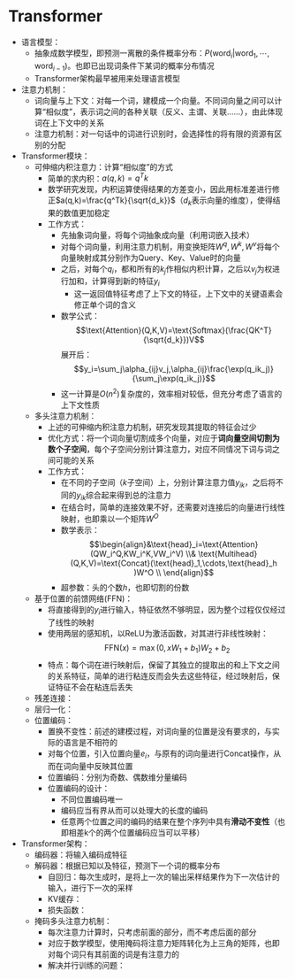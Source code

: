# Transformer
- 语言模型：
	- 抽象成数学模型，即预测一离散的条件概率分布：$P(\text{word}_i|\text{word}_1,\cdots,\text{word}_{i-1})$。也即已出现词条件下某词的概率分布情况
	- Transformer架构最早被用来处理语言模型
- 注意力机制：
	- 词向量与上下文：对每一个词，建模成一个向量。不同词向量之间可以计算“相似度”，表示词之间的各种关联（反义、主谓、关联……），由此体现词在上下文中的关系
	- 注意力机制：对一句话中的词进行识别时，会选择性的将有限的资源有区别的分配
- Transformer模块：
	- 可伸缩内积注意力：计算“相似度”的方式
		- 简单的求内积：$a(q,k)=q^Tk$
		- 数学研究发现，内积运算使得结果的方差变小，因此用标准差进行修正$a(q,k)=\frac{q^Tk}{\sqrt{d_k}}$（$d_k$表示向量的维度），使得结果的数值更加稳定
		- 工作方式：
			- 先抽象词向量，将每个词抽象成向量（利用词嵌入技术）
			- 对每个词向量，利用注意力机制，用变换矩阵$W^q,W^k,W^v$将每个向量映射成其分别作为Query、Key、Value时的向量
			- 之后，对每个$q_i$，都和所有的$k_j$作相似内积计算，之后以$v_j$为权进行加和，计算得到新的特征$y_i$
				- 这一返回值特征考虑了上下文的特征，上下文中的关键语素会修正单个词的含义
			- 数学公式：$$\text{Attention}(Q,K,V)=\text{Softmax}(\frac{QK^T}{\sqrt{d_k}})V$$展开后：$$y_i=\sum_j\alpha_{ij}v_j,\alpha_{ij}\frac{\exp(q_ik_j)}{\sum_j\exp(q_ik_j)}$$
			- 这一计算是$O(n^2)$复杂度的，效率相对较低，但充分考虑了语言的上下文性质
	- 多头注意力机制：
		- 上述的可伸缩内积注意力机制，研究发现其提取的特征会过少
		- 优化方式：将一个词向量切割成多个向量，对应于**词向量空间切割为数个子空间**，每个子空间分别计算注意力，对应不同情况下词与词之间可能的关系
		- 工作方式：
			- 在不同的子空间（$k$子空间）上，分别计算注意力值$y_{ik}$，之后将不同的$y_{ik}$综合起来得到总的注意力
			- 在结合时，简单的连接效果不好，还需要对连接后的向量进行线性映射，也即乘以一个矩阵$W^O$
			- 数学表示：$$\begin{align}&\text{head}_i=\text{Attention}(QW_i^Q,KW_i^K,VW_i^V) \\&  \text{Multihead}(Q,K,V)=\text{Concat}(\text{head}_1,\cdots,\text{head}_h )W^O \\ \end{align}$$
			- 超参数：头的个数$h$，也即切割的份数
	- 基于位置的前馈网络(FFN)：
		- 将直接得到的$y_i$进行输入，特征依然不够明显，因为整个过程仅仅经过了线性的映射
		- 使用两层的感知机，以ReLU为激活函数，对其进行非线性映射：$$\text{FFN}(x)=\max(0,xW_1+b_1)W_2+b_2$$
		- 特点：每个词在进行映射后，保留了其独立的提取出的和上下文之间的关系特征，简单的进行粘连反而会失去这些特征，经过映射后，保证特征不会在粘连后丢失
	- 残差连接：
	- 层归一化：
	- 位置编码：
		- 置换不变性：前述的建模过程，对词向量的位置是没有要求的，与实际的语言是不相符的
		- 对每个位置，引入位置向量$e_i$，与原有的词向量进行Concat操作，从而在词向量中反映其位置
		- 位置编码：分别为奇数、偶数维分量编码
		- 位置编码的设计：
			- 不同位置编码唯一
			- 编码应当有界从而可以处理大的长度的编码
			- 任意两个位置之间的编码的结果在整个序列中具有**滑动不变性**（也即相差k个的两个位置编码应当可以平移）
- Transformer架构：
	- 编码器：将输入编码成特征
	- 解码器：根据已知以及特征，预测下一个词的概率分布
		- 自回归：每次生成时，是将上一次的输出采样结果作为下一次估计的输入，进行下一次的采样
		- KV缓存：
		- 损失函数：
	- 掩码多头注意力机制：
		- 每次注意力计算时，只考虑前面的部分，而不考虑后面的部分
		- 对应于数学模型，使用掩码将注意力矩阵转化为上三角的矩阵，也即对每个词只有其前面的词是有注意力的
		- 解决并行训练的问题：